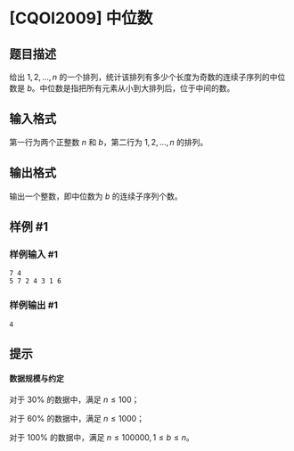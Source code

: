 # [CQOI2009] 中位数

## 题目描述

给出 $1,2,...,n$ 的一个排列，统计该排列有多少个长度为奇数的连续子序列的中位数是 $b$。中位数是指把所有元素从小到大排列后，位于中间的数。

## 输入格式

第一行为两个正整数 $n$ 和 $b$，第二行为 $1,2,...,n$ 的排列。

## 输出格式

输出一个整数，即中位数为 $b$ 的连续子序列个数。


## 样例 #1

### 样例输入 #1
```
7 4
5 7 2 4 3 1 6
```

### 样例输出 #1

```
4
```

## 提示

#### 数据规模与约定

对于 $30\%$ 的数据中，满足 $n \le 100$；

对于 $60\%$ 的数据中，满足 $n \le 1000$；

对于 $100\%$ 的数据中，满足 $n \le 100000,1 \le b \le n$。
